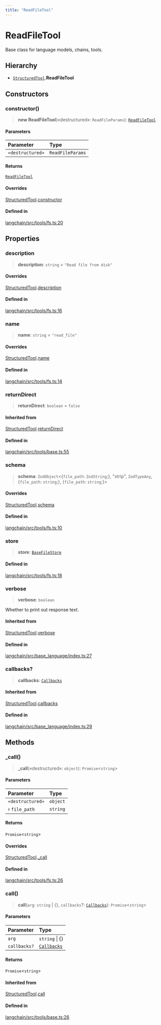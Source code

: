 ```yaml
---
title: "ReadFileTool"
---
```


# ReadFileTool

Base class for language models, chains, tools.

## Hierarchy

- [`StructuredTool`](StructuredTool.md).**ReadFileTool**

## Constructors

### constructor()

> **new ReadFileTool**(«destructured»: `ReadFileParams`): [`ReadFileTool`](ReadFileTool.md)

#### Parameters

| Parameter        | Type             |
| :--------------- | :--------------- |
| `«destructured»` | `ReadFileParams` |

#### Returns

[`ReadFileTool`](ReadFileTool.md)

#### Overrides

[StructuredTool](StructuredTool.md).[constructor](StructuredTool.md#constructor)

#### Defined in

[langchain/src/tools/fs.ts:20](https://github.com/hwchase17/langchainjs/blob/ddf2996/langchain/src/tools/fs.ts#L20)

## Properties

### description

> **description**: `string` = `"Read file from disk"`

#### Overrides

[StructuredTool](StructuredTool.md).[description](StructuredTool.md#description)

#### Defined in

[langchain/src/tools/fs.ts:16](https://github.com/hwchase17/langchainjs/blob/ddf2996/langchain/src/tools/fs.ts#L16)

### name

> **name**: `string` = `"read_file"`

#### Overrides

[StructuredTool](StructuredTool.md).[name](StructuredTool.md#name)

#### Defined in

[langchain/src/tools/fs.ts:14](https://github.com/hwchase17/langchainjs/blob/ddf2996/langchain/src/tools/fs.ts#L14)

### returnDirect

> **returnDirect**: `boolean` = `false`

#### Inherited from

[StructuredTool](StructuredTool.md).[returnDirect](StructuredTool.md#returndirect)

#### Defined in

[langchain/src/tools/base.ts:55](https://github.com/hwchase17/langchainjs/blob/ddf2996/langchain/src/tools/base.ts#L55)

### schema

> **schema**: `ZodObject`<\{`file_path`: `ZodString`;}, "strip", `ZodTypeAny`, \{`file_path`: `string`;}, \{`file_path`: `string`;}\>

#### Overrides

[StructuredTool](StructuredTool.md).[schema](StructuredTool.md#schema)

#### Defined in

[langchain/src/tools/fs.ts:10](https://github.com/hwchase17/langchainjs/blob/ddf2996/langchain/src/tools/fs.ts#L10)

### store

> **store**: [`BaseFileStore`](../../schema/classes/BaseFileStore.md)

#### Defined in

[langchain/src/tools/fs.ts:18](https://github.com/hwchase17/langchainjs/blob/ddf2996/langchain/src/tools/fs.ts#L18)

### verbose

> **verbose**: `boolean`

Whether to print out response text.

#### Inherited from

[StructuredTool](StructuredTool.md).[verbose](StructuredTool.md#verbose)

#### Defined in

[langchain/src/base_language/index.ts:27](https://github.com/hwchase17/langchainjs/blob/ddf2996/langchain/src/base_language/index.ts#L27)

### callbacks?

> **callbacks**: [`Callbacks`](../../callbacks/types/Callbacks.md)

#### Inherited from

[StructuredTool](StructuredTool.md).[callbacks](StructuredTool.md#callbacks)

#### Defined in

[langchain/src/base_language/index.ts:29](https://github.com/hwchase17/langchainjs/blob/ddf2996/langchain/src/base_language/index.ts#L29)

## Methods

### \_call()

> **\_call**(«destructured»: `object`): `Promise`<`string`\>

#### Parameters

| Parameter        | Type     |
| :--------------- | :------- |
| `«destructured»` | `object` |
| › `file_path`    | `string` |

#### Returns

`Promise`<`string`\>

#### Overrides

[StructuredTool](StructuredTool.md).[\_call](StructuredTool.md#_call)

#### Defined in

[langchain/src/tools/fs.ts:26](https://github.com/hwchase17/langchainjs/blob/ddf2996/langchain/src/tools/fs.ts#L26)

### call()

> **call**(`arg`: `string` \| \{}, `callbacks`?: [`Callbacks`](../../callbacks/types/Callbacks.md)): `Promise`<`string`\>

#### Parameters

| Parameter    | Type                                              |
| :----------- | :------------------------------------------------ |
| `arg`        | `string` \| \{}                                   |
| `callbacks?` | [`Callbacks`](../../callbacks/types/Callbacks.md) |

#### Returns

`Promise`<`string`\>

#### Inherited from

[StructuredTool](StructuredTool.md).[call](StructuredTool.md#call)

#### Defined in

[langchain/src/tools/base.ts:26](https://github.com/hwchase17/langchainjs/blob/ddf2996/langchain/src/tools/base.ts#L26)
